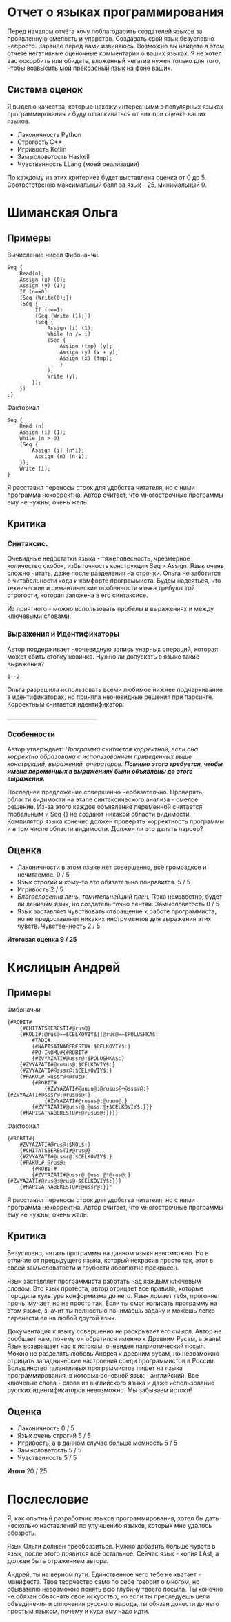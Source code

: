 # Отчет о языках программирования

Перед началом отчёта хочу поблагодарить создателей языков за проявленную смелость и упорство. Создавать свой язык безусловно непросто. Заранее перед вами извиняюсь. Возможно вы найдете в этом отчете негативные оценочные комментарии о ваших языках. Я не хотел вас оскорбить или обидеть, вложенный негатив нужен только для того, чтобы возвысить мой прекрасный язык на фоне ваших.

## Система оценок

Я выделю качества, которые нахожу интересными в популярных языках программирования и буду отталкиваться от них при оценке ваших языков.

- Лаконичность Python
- Строгость C++
- Игривость Kotlin
- Замысловатость Haskell 
- Чувственность LLang (моей реализации)

По каждому из этих критериев будет выставлена оценка от 0 до 5. Соответственно максимальный балл за язык - 25, минимальный 0.

# Шиманская Ольга


## Примеры

Вычисление чисел Фибоначчи.

```
Seq {
    Read(n); 
    Assign (x) (0);
    Assign (y) (1); 
    If (n==0) 
    (Seq {Write(0);}) 
    (Seq {
         If (n==1) 
         (Seq {Write (1);}) 
         (Seq {
             Assign (i) (1); 
             While (n /= i) 
             (Seq {
                 Assign (tmp) (y); 
                 Assign (y) (x + y); 
                 Assign (x) (tmp);
                 }
             ); 
             Write (y);
        });
    })
;}
```

Факториал
```
Seq {
    Read (n); 
    Assign (i) (1);
    While (n > 0) 
    (Seq {
        Assign (i) (n*i);
         Assign (n) (n-1);
    }); 
    Write (i);
}
```

Я расставил переносы строк для удобства читателя, но с ними программа некорректна. Автор считает, что многострочные программы ему не нужны, очень жаль. 

## Критика

### Синтаксис. 
Очевидные недостатки языка - тяжеловесность, чрезмерное количество скобок, избыточность конструкции Seq и Assign. Язык очень сложно читать, даже после разделения на строчки.  Ольга не заботится о читабельности кода и комфорте программиста. Будем надеяться, что технические и семантические особенности языка требуют той строгости, которая заложена в его синтаксисе. 

Из приятного - можно использовать пробелы в выражениях и между ключевыми словами. 

### Выражения и Идентификаторы

Автор поддерживает неочевидную запись унарных операций, которая 
может сбить столку новичка. Нужно ли допускать в языке такие выражения?
```
1--2
```

Ольга разрешила использовать всеми любимое нижнее подчеркивание в идентификаторах, но приняла неочевидные решения при парсинге.
Корректным считается идентификатор: 
```
_____________________________
```

### Особенности

Автор утверждает: _Программа считается корректной, если она корректно образована с использованием приведенных выше конструкций, выражений, операторов. __Помимо этого требуется, чтобы имена переменных в выражениях были объявлены до этого выражения.___

Последнее предложение совершенно необязательно. Проверять области видимости на этапе синтаксического анализа - смелое решение. Из-за этого каждое объявление переменной считается глобальным и Seq {} не создают никакой области видимости. Компилятор языка конечно должен проверять корректность программы и в том числе области видимости. Должен ли это делать парсер? 

## Оценка

- Лаконичности в этом языке нет совершенно, всё громоздкое и  нечитаемое. 0 / 5
- Язык строгий и кому-то это обязательно понравится. 5 / 5
-  Игривость 2 / 5
- _Благословенна лень, томительнейший плен._ Пока неизвестно, будет ли ленивым язык, но создатель точно лентяй. Замысловатость 0 / 5
- Язык заставляет чувствовать отвращение к работе программиста, но не предоставляет никаких инструментов для выражения этих чувств. Чувственность 2 / 5

__Итоговая оценка 9 / 25__

# Кислицын Андрей

## Примеры

Фибоначчи

```
{#ROBIT#
    {#CHITATSBERESTI#@rus@}
    {#KOLI#:@rus@==$CELKOVIY$||@rus@==$POLUSHKA$:
        #TADI#
        {#NAPISATNABERESTU#:$CELKOVIY$:}
        #PO-INOMU#{#ROBIT#
        {#ZVYAZATI#@ussr@:$POLUSHKA$:}
    {#ZVYAZATI#@rusus@:$CELKOVIY$:}
    {#ZVYAZATI#@sssr@:$CELKOVIY$:}
    {#PAKUL#:@ussr@<@rus@:
        {#ROBIT#
            {#ZVYAZATI#@uuuu@:@rusus@+@sssr@:}{#ZVYAZATI#@sssr@:@rusus@:}
            {#ZVYAZATI#@rusus@:@uuuu@:}
        {#ZVYAZATI#@ussr@:@ussr@+$CELKOVIY$:}}}
    {#NAPISATNABERESTU#:@rusus@:}}}}
```

Факториал

```
{#ROBIT#{
    #ZVYAZATI#@rus@:$NOL$:}
    {#CHITATSBERESTI#@rus@}
    {#ZVYAZATI#@ussr@:$CELKOVIY$:}
    {#PAKUL#:@rus@:
        {#ROBIT#
        {#ZVYAZATI#@ussr@:@ussr@*@rus@:}{#ZVYAZATI#@rus@:@rus@-$CELKOVIY$:}}}
    {#NAPISATNABERESTU#:@ussr@:}}"
```

Я расставил переносы строк для удобства читателя, но с ними программа некорректна. Автор считает, что многострочные программы ему не нужны, очень жаль. 

## Критика

Безусловно, читать программы на данном языке невозможно. Но в отличие от предыдущего языка, который некрасив просто так, этот в своей замысловатости и грубости абсолютно прекрасен. 

Язык заставляет программиста работать над каждым ключевым словом. Это язык протеста, автор отрицает все правила, которые породила культура конформизма до него. Язык ломает тебя, прогоняет прочь, мучает, но не просто так. Если ты смог написать программу на этом языке, значит ты полностью понимаешь задачу и можешь легко перенести ее на любой другой язык.  

Документация к языку совершенно не раскрывает его смысл. Автор не сообщает нам, почему он обратился именно к Древним Русам, а жаль! Язык возвращает нас к истокам, очевиден патриотический посыл. Можно не разделять любовь Андрея к древним русам, но невозможно отрицать западнические настроения среди программистов в России. Большинство талантливых программистов пишет на языка программирования, в которых основной язык - английский. Все ключевые слова - слова из английского языка и даже использование русских идентификаторов невозможно. Мы забываем истоки! 


## Оценка

- Лаконичность 0 / 5
- Язык очень строгий 5 / 5
- Игривость, а в данном случае больше мемность 5 / 5 
- Замысловатость 5 / 5
- Чувственность 5 / 5

__Итого__ 20 / 25

# Послесловие

Я, как опытный разработчик языков программирования, хотел бы дать несколько наставлений по улучшению языков, которых мне удалось обозреть.

Язык Ольги должен преобразиться. Нужно добавить больше чувств в язык, после этого появится всё остальное. Сейчас язык - копия LAst, а должен быть отражением автора.  

Андрей, ты на верном пути. Единственное чего тебе не хватает - манифеста. Твое творчество само по себе говорит о многом, но обывателю невозможно понять всю глубину твоего посыла. Ты конечно не обязан объяснять свое искусство, но если ты преследуешь цели объединения и сплочения русского народа, ты обязан донести до него простым языком, почему и куда ему надо идти. 